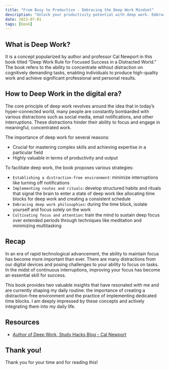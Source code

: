 ```yaml
---
title: "From Busy to Productive - Embracing the Deep Work Mindset"
description: "Unlock your productivity potential with deep work. Embrace focus, eliminate distractions, and achieve remarkable results in a distracted world."
date: 2023-07-01
tags: [book]
---
```


## What is Deep Work?

It is a concept popularized by author and professor Cal Newport in this book titled “Deep Work Rule for Focused Success in a Distracted World.” The book refers to the ability to concentrate without distraction on cognitively demanding tasks, enabling individuals to produce high-quality work and achieve significant professional and personal results.

## How to Deep Work in the digital era?

The core principle of deep work revolves around the idea that in today’s hyper-connected world, many people are constantly bombarded with various distractions such as social media, email notifications, and other interruptions. These distractions hinder their ability to focus and engage in meaningful, concentrated work.

The importance of deep work for several reasons:

- Crucial for mastering complex skills and achieving expertise in a particular field
- Highly valuable in terms of productivity and output

To facilitate deep work, the book proposes various strategies:

- `Establishing a distraction-free environment`: minimize interruptions like turning off notifications
- `Implementing routes and rituals`: develop structured habits and rituals that signal the brain to enter a state of deep work like allocating time blocks for deep work and creating a consistent schedule
- `Embracing deep work philosophies`: during the time block, isolate yourself and focus solely on the work
- `Cultivating focus and attention`: train the mind to sustain deep focus over extended periods through techniques like meditation and minimizing multitasking

## Recap

In an era of rapid technological advancement, the ability to maintain focus has become more important than ever. There are many distractions from our digital devices and posing challenges to your ability to focus on tasks. In the midst of continuous interruptions, improving your focus has become an essential skill for success.

This book provides two valuable insights that have resonated with me and are currently shaping my daily routine: the importance of creating a distraction-free environment and the practice of implementing dedicated time blocks. I am deeply impressed by these concepts and actively integrating them into my daily life.

## Resources

- <a href="https://calnewport.com/" target="_blank" rel="noopener noreferrer">Author of Deep Work, Study Hacks Blog - Cal Newport</a>

## Thank you!

Thank you for your time and for reading this!

